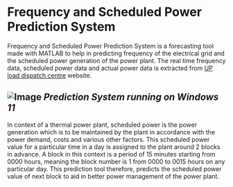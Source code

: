 # Frequency and Scheduled Power Prediction System
Frequency and Scheduled Power Prediction System is a forecasting tool made with MATLAB to help in predicting frequency of the electrical grid and the scheduled power generation of the power plant.
The real time frequency data, scheduled power data and actual power data is extracted from [UP load dispatch centre](https://www.upsldc.org/real-time-data) website.

![Image](https://github.com/Nesasio/Scheduled-Power-Prediction-System/assets/110229836/1580873a-3168-4ea5-afea-554567a9e657)
_Prediction System running on Windows 11_
---

In context of a thermal power plant, scheduled power is the power generation which is to be maintained by the plant in accordance with the power demand, costs and various other factors. This scheduled power value for a particular time in a day is assigned to the plant around 2 blocks in advance. A block in this context is a period of 15 minutes starting from 0000 hours, meaning the block number is 1 from 0000 to 0015 hours on any particular day. This prediction tool therefore, predicts the scheduled power value of next block to aid in better power management of the power plant.
